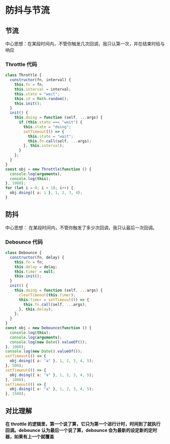 # 防抖与节流

## 节流

中心思想：在某段时间内，不管你触发几次回调，我只认第一次，并在结束时给与响应

### Throttle 代码

```js
class Throttle {
  constructor(fn, interval) {
    this.fn = fn;
    this.interval = interval;
    this.state = "wait";
    this.id = Math.random();
    this.init();
  }
  init() {
    this.doing = function (self, ...args) {
      if (this.state === "wait") {
        this.state = "doing";
        setTimeout(() => {
          this.state = "wait";
          this.fn.call(self, ...args);
        }, this.interval);
      }
    };
  }
}
const obj = new Throttle(function () {
  console.log(arguments);
  console.log(this);
}, 1000);
for (let i = 0; i < 10; i++) {
  obj.doing({ a: 1 }, 1, 2, 3, 4);
}
```

## 防抖

中心思想： 在某段时间内，不管你触发了多少次回调，我只认最后一次回调。

### Debounce 代码

```js
class Debounce {
  constructor(fn, delay) {
    this.fn = fn;
    this.delay = delay;
    this.timer = null;
    this.init();
  }
  init() {
    this.doing = function (self, ...args) {
      clearTimeout(this.timer);
      this.timer = setTimeout(() => {
        this.fn.call(self, ...args);
      }, this.delay);
    };
  }
}
const obj = new Debounce(function () {
  console.log(this);
  console.log(arguments);
  console.log(new Date().valueOf());
}, 1000);
console.log(new Date().valueOf());
setTimeout(() => {
  obj.doing({ a: "a" }, 1, 2, 3, 4, 5);
}, 500);
setTimeout(() => {
  obj.doing({ a: "a" }, 1, 2, 3, 4, 5);
}, 1000);
setTimeout(() => {
  obj.doing({ a: "a" }, 1, 2, 3, 4, 5);
}, 1500);
```

## 对比理解

**在 throttle 的逻辑里，第一个说了算，它只为第一个进行计时，时间到了就执行回调。debounce 认为最后一个说了算，debounce 会为最新的设定新的定时器，如果有上一个就覆盖**
